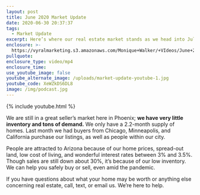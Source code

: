 ```yaml
---
layout: post
title: June 2020 Market Update
date: 2020-06-30 20:37:37
tags:
  - Market Update
excerpt: Here’s where our real estate market stands as we head into July.
enclosure: >-
  https://vyralmarketing.s3.amazonaws.com/Monique+Walker/+VIdeos/June+2020+Market+Update.mp4
pullquote:
enclosure_type: video/mp4
enclosure_time:
use_youtube_image: false
youtube_alternate_image: /uploads/market-update-youtube-1.jpg
youtube_code: XeWZkDS6DL8
image: /img/podcast.jpg
---
```


{% include youtube.html %}

We are still in a great seller’s market here in Phoenix; **we have very little inventory and tons of demand.** We only have a 2.2-month supply of homes. Last month we had buyers from Chicago, Minneapolis, and California purchase our listings, as well as people within our city.&nbsp;

People are attracted to Arizona because of our home prices, spread-out land, low cost of living, and wonderful interest rates between 3% and 3.5%. Though sales are still down about 30%, it’s because of our low inventory. We can help you safely buy or sell, even amid the pandemic.&nbsp;

If you have questions about what your home may be worth or anything else concerning real estate, call, text, or email us. We’re here to help.
